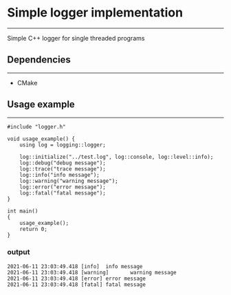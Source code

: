 # Simple logger implementation
___
Simple C++ logger for single threaded programs

## Dependencies
___
* CMake

## Usage example
___
```
#include "logger.h"

void usage_example() {
    using log = logging::logger;

    log::initialize("../test.log", log::console, log::level::info);
    log::debug("debug message");
    log::trace("trace message");
    log::info("info message");
    log::warning("warning message");
    log::error("error message");
    log::fatal("fatal message");
}

int main()
{
    usage_example();
    return 0;
}
```
### output
```
2021-06-11 23:03:49.418 [info]  info message
2021-06-11 23:03:49.418 [warning]       warning message
2021-06-11 23:03:49.418 [error] error message
2021-06-11 23:03:49.418 [fatal] fatal message

```
